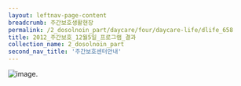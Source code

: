 ```yaml
--- 
layout: leftnav-page-content 
breadcrumb: 주간보호생활현장 
permalink: /2_dosolnoin_part/daycare/four/daycare-life/dlife_658
title: 2012_주간보호_12월5일_프로그램_결과
collection_name: 2_dosolnoin_part
second_nav_title: '주간보호센터안내' 
---
```

![image]({{site.baseurl}}/resource_room/daycare-life/files/8-2011_jTr_47.jpg ).